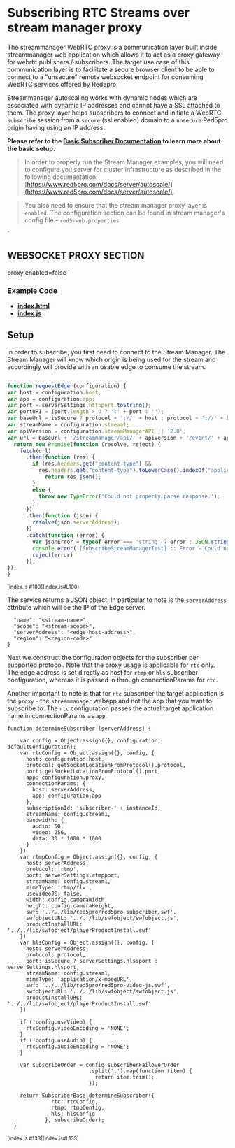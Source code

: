 # Subscribing RTC Streams over stream manager proxy

The streammanager WebRTC proxy is a communication layer built inside streammanager web application which allows it to act as a proxy gateway for webrtc publishers / subscribers. The target use case of this communication layer is to facilitate a secure browser client to be able to connect to a "unsecure" remote websocket endpoint for consuming WebRTC services offered by Red5pro. 

Streammanager autoscaling works with dynamic nodes which are associated with dynamic IP addresses and cannot have a SSL attached to them. The proxy layer helps subscribers to connect and initiate a WebRTC `subscribe` session from a `secure` (ssl enabled) domain to a `unsecure` Red5pro origin having using an IP address.


**Please refer to the [Basic Subscriber Documentation](../subscribe/README.md) to learn more about the basic setup.**

> In order to properly run the Stream Manager examples, you will need to configure you server for cluster infrastructure as described in the following documentation: [https://www.red5pro.com/docs/server/autoscale/](https://www.red5pro.com/docs/server/autoscale/).

> You also need to ensure that the stream manager proxy layer is `enabled`. The configuration section can be found in stream manager's config file - `red5-web.properties`

`
## WEBSOCKET PROXY SECTION
proxy.enabled=false
`

### Example Code
- **[index.html](index.html)**
- **[index.js](index.js)**

## Setup
In order to subscribe, you first need to connect to the Stream Manager. The Stream Manager will know which origin is being used for the stream and accordingly will provide with an usable edge to consume the stream.

```js

function requestEdge (configuration) {
var host = configuration.host;
var app = configuration.app;
var port = serverSettings.httpport.toString();
var portURI = (port.length > 0 ? ':' + port : '');
var baseUrl = isSecure ? protocol + '://' + host : protocol + '://' + host + portURI;
var streamName = configuration.stream1;
var apiVersion = configuration.streamManagerAPI || '2.0';
var url = baseUrl + '/streammanager/api/' + apiVersion + '/event/' + app + '/' + streamName + '?action=subscribe';
  return new Promise(function (resolve, reject) {
	fetch(url)
	  .then(function (res) {
		if (res.headers.get("content-type") &&
		  res.headers.get("content-type").toLowerCase().indexOf("application/json") >= 0) {
			return res.json();
		}
		else {
		  throw new TypeError('Could not properly parse response.');
		}
	  })
	  .then(function (json) {
		resolve(json.serverAddress);
	  })
	  .catch(function (error) {
		var jsonError = typeof error === 'string' ? error : JSON.stringify(error, null, 2)
		console.error('[SubscribeStreamManagerTest] :: Error - Could not request Edge IP from Stream Manager. ' + jsonError)
		reject(error)
	  });
});
}

```

<sup>
[index.js #100](index.js#L100)
</sup>

The service returns a JSON object. In particular to note is the `serverAddress` attribute which will be the IP of the Edge server.


```
  "name": "<stream-name>",
  "scope": "<stream-scope>",
  "serverAddress": "<edge-host-address>",
  "region": "<region-code>"
}
```

Next we construct the configuration objects for the subscriber per supported protocol. Note that the proxy usage is applicable for `rtc` only. The edge address is set directly as host for `rtmp` or `hls` subscriber configuration, whereas it is passed in through connectionParams for `rtc`.

Another important to note is that for `rtc` subscriber the target application is the `proxy` - the `streammanager` webapp and not the app that you want to subscribe to. The `rtc` configuration passes the actual target application name in connectionParams as `app`.

```
function determineSubscriber (serverAddress) {
	
    var config = Object.assign({}, configuration, defaultConfiguration);
    var rtcConfig = Object.assign({}, config, {
      host: configuration.host,
      protocol: getSocketLocationFromProtocol().protocol,
      port: getSocketLocationFromProtocol().port,
	  app: configuration.proxy,
	  connectionParams: {
		host: serverAddress,
		app: configuration.app
      },
      subscriptionId: 'subscriber-' + instanceId,
      streamName: config.stream1,
      bandwidth: {
        audio: 50,
        video: 256,
        data: 30 * 1000 * 1000
      }
    })
    var rtmpConfig = Object.assign({}, config, {
      host: serverAddress,
      protocol: 'rtmp',
      port: serverSettings.rtmpport,
      streamName: config.stream1,
      mimeType: 'rtmp/flv',
      useVideoJS: false,
      width: config.cameraWidth,
      height: config.cameraHeight,
      swf: '../../lib/red5pro/red5pro-subscriber.swf',
      swfobjectURL: '../../lib/swfobject/swfobject.js',
      productInstallURL: '../../lib/swfobject/playerProductInstall.swf'
    })
    var hlsConfig = Object.assign({}, config, {
      host: serverAddress,
      protocol: protocol,
      port: isSecure ? serverSettings.hlssport : serverSettings.hlsport,
      streamName: config.stream1,
      mimeType: 'application/x-mpegURL',
      swf: '../../lib/red5pro/red5pro-video-js.swf',
      swfobjectURL: '../../lib/swfobject/swfobject.js',
      productInstallURL: '../../lib/swfobject/playerProductInstall.swf'
    })

    if (!config.useVideo) {
      rtcConfig.videoEncoding = 'NONE';
    }
    if (!config.useAudio) {
      rtcConfig.audioEncoding = 'NONE';
    }

    var subscribeOrder = config.subscriberFailoverOrder
                          .split(',').map(function (item) {
                            return item.trim();
                          });

    return SubscriberBase.determineSubscriber({
              rtc: rtcConfig,
              rtmp: rtmpConfig,
              hls: hlsConfig
            }, subscribeOrder);
  }
```

<sup>
[index.js #133](index.js#L133)
</sup>


